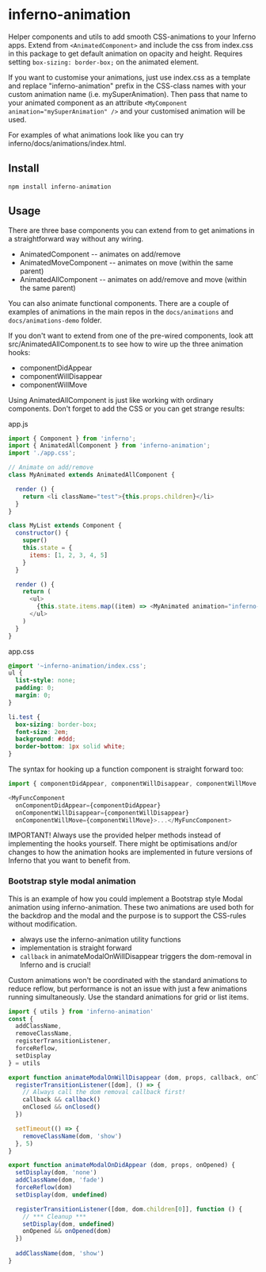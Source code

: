 # inferno-animation
Helper components and utils to add smooth CSS-animations to your Inferno apps. Extend from `<AnimatedComponent>` and include the css from index.css in this package to get default animation on opacity and height. Requires setting `box-sizing: border-box;` on the animated element.

If you want to customise your animations, just use index.css as a template and replace "inferno-animation" prefix in the CSS-class names with your custom animation name (i.e. mySuperAnimation). Then pass that name to your animated component as an attribute `<MyComponent animation="mySuperAnimation" />` and your customised animation will be used.

For examples of what animations look like you can try inferno/docs/animations/index.html.

## Install

```
npm install inferno-animation
```

## Usage

There are three base components you can extend from to get animations in a straightforward way without any wiring.

- AnimatedComponent -- animates on add/remove
- AnimatedMoveComponent -- animates on move (within the same parent)
- AnimatedAllComponent -- animates on add/remove and move (within the same parent)

You can also animate functional components. There are a couple of examples of animations in the main repos in the `docs/animations` and `docs/animations-demo` folder.

If you don't want to extend from one of the pre-wired components, look att src/AnimatedAllComponent.ts to see
how to wire up the three animation hooks:

- componentDidAppear
- componentWillDisappear
- componentWillMove

Using AnimatedAllComponent is just like working with ordinary components. Don't forget to
add the CSS or you can get strange results:

app.js
```js
import { Component } from 'inferno';
import { AnimatedAllComponent } from 'inferno-animation';
import './app.css';

// Animate on add/remove
class MyAnimated extends AnimatedAllComponent {

  render () {
    return <li className="test">{this.props.children}</li>
  }
}

class MyList extends Component {
  constructor() {
    super()
    this.state = {
      items: [1, 2, 3, 4, 5]
    }
  }

  render () {
    return (
      <ul>
        {this.state.items.map((item) => <MyAnimated animation="inferno-animation">{item}</MyAnimated>)}
      </ul>
    )
  }
}
```

app.css
```css
@import '~inferno-animation/index.css';
ul {
  list-style: none;
  padding: 0;
  margin: 0;
}

li.test {
  box-sizing: border-box;
  font-size: 2em;
  background: #ddd;
  border-bottom: 1px solid white;
}
```

The syntax for hooking up a function component is straight forward too:

```js
import { componentDidAppear, componentWillDisappear, componentWillMove } from 'inferno-animation';

<MyFuncComponent
  onComponentDidAppear={componentDidAppear}
  onComponentWillDisappear={componentWillDisappear}
  onComponentWillMove={componentWillMove}>...</MyFuncComponent>
```

IMPORTANT! Always use the provided helper methods instead of implementing the hooks yourself. There
might be optimisations and/or changes to how the animation hooks are implemented in future versions
of Inferno that you want to benefit from.

### Bootstrap style modal animation
This is an example of how you could implement a Bootstrap style Modal animation using inferno-animation. These two animations are used both for the backdrop and the modal and the purpose is to support the CSS-rules without modification.

- always use the inferno-animation utility functions
- implementation is straight forward
- `callback` in animateModalOnWillDisappear triggers the dom-removal in Inferno and is crucial!

Custom animations won't be coordinated with the standard animations to reduce reflow, but performance is not an issue with just a few animations running simultaneously. Use the standard animations for grid or list items.

```js
import { utils } from 'inferno-animation'
const {
  addClassName,
  removeClassName,
  registerTransitionListener,
  forceReflow,
  setDisplay
} = utils

export function animateModalOnWillDisappear (dom, props, callback, onClosed) { 
  registerTransitionListener([dom], () => {
    // Always call the dom removal callback first!
    callback && callback()
    onClosed && onClosed()
  })

  setTimeout(() => {
    removeClassName(dom, 'show')
  }, 5)
}

export function animateModalOnDidAppear (dom, props, onOpened) {
  setDisplay(dom, 'none')
  addClassName(dom, 'fade')
  forceReflow(dom)
  setDisplay(dom, undefined)

  registerTransitionListener([dom, dom.children[0]], function () {
    // *** Cleanup ***
    setDisplay(dom, undefined)
    onOpened && onOpened(dom)
  })
  
  addClassName(dom, 'show')
}
```